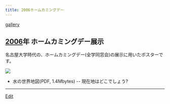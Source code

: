 ```yaml
---
title: 2006ホームカミングデー
---
```

[gallery](/gallery)


## [2006](/2006)年 ホームカミングデー展示

名古屋大学時代の、ホームカミングデー(全学同窓会)の展示に用いたポスターです。

![](xx-7.png)

* [](Souzu.pdf) 水の世界地図(PDF, 1.4Mbytes) -- 現在地はどこでしょう?
<!-- ポスター製作にあたり、理学部装置開発室と化学科図書室で蛇口の撮影をさせていただきました。ありがとうございました。 -->


----

[Edit](https://github.com/vitroid/vitroid.github.io/edit/master/MD/2006ホームカミングデー.md)

